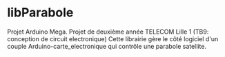 libParabole
===========

Projet Arduino Mega.
Projet de deuxième année TELECOM Lille 1 (TB9: conception de circuit electronique)
Cette librairie gère le côté logiciel d'un couple Arduino-carte_electronique qui contrôle une parabole satellite.
